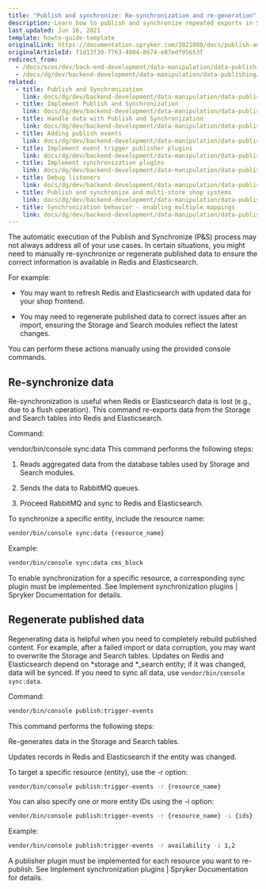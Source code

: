 ```yaml
---
title: "Publish and synchronize: Re-synchronization and re-generation"
description: Learn how to publish and synchronize repeated exports in Spryker. Optimize backend data handling for consistent and efficient data publishing.
last_updated: Jun 16, 2021
template: howto-guide-template
originalLink: https://documentation.spryker.com/2021080/docs/publish-and-synchronize-repeated-export
originalArticleId: f1d13f30-7763-4804-8674-e87edf95653f
redirect_from:
  - /docs/scos/dev/back-end-development/data-manipulation/data-publishing/publish-and-synchronize-repeated-export.html
  - /docs/dg/dev/backend-development/data-manipulation/data-publishing/publish-and-synchronize-repeated-export
related:
  - title: Publish and Synchronization
    link: docs/dg/dev/backend-development/data-manipulation/data-publishing/publish-and-synchronization.html
  - title: Implement Publish and Synchronization
    link: docs/dg/dev/backend-development/data-manipulation/data-publishing/implement-publish-and-synchronization.html
  - title: Handle data with Publish and Synchronization
    link: docs/dg/dev/backend-development/data-manipulation/data-publishing/handle-data-with-publish-and-synchronization.html
  - title: Adding publish events
    link: docs/dg/dev/backend-development/data-manipulation/data-publishing/add-publish-events.html
  - title: Implement event trigger publisher plugins
    link: docs/dg/dev/backend-development/data-manipulation/data-publishing/implement-event-trigger-publisher-plugins.html
  - title: Implement synchronization plugins
    link: docs/dg/dev/backend-development/data-manipulation/data-publishing/implement-synchronization-plugins.html
  - title: Debug listeners
    link: docs/dg/dev/backend-development/data-manipulation/data-publishing/debug-listeners.html
  - title: Publish and synchronize and multi-store shop systems
    link: docs/dg/dev/backend-development/data-manipulation/data-publishing/publish-and-synchronize-and-multi-store-shop-systems.html
  - title: Synchronization behavior - enabling multiple mappings
    link: docs/dg/dev/backend-development/data-manipulation/data-publishing/configurartion/mapping-configuration.html
---
```


The automatic execution of the Publish and Synchronize (P&S) process may not always address all of your use cases. In certain situations, you might need to manually re-synchronize or regenerate published data to ensure the correct information is available in Redis and Elasticsearch.

For example:

- You may want to refresh Redis and Elasticsearch with updated data for your shop frontend.

- You may need to regenerate published data to correct issues after an import, ensuring the Storage and Search modules reflect the latest changes.

You can perform these actions manually using the provided console commands.

## Re-synchronize data

Re-synchronization is useful when Redis or Elasticsearch data is lost (e.g., due to a flush operation). This command re-exports data from the Storage and Search tables into Redis and Elasticsearch.

Command:



vendor/bin/console sync:data
This command performs the following steps:

1. Reads aggregated data from the database tables used by Storage and Search modules.

2. Sends the data to RabbitMQ queues.

3. Proceed RabbitMQ and sync to Redis and Elasticsearch.

To synchronize a specific entity, include the resource name:



```bash
vendor/bin/console sync:data {resource_name}
```

Example:

```bash
vendor/bin/console sync:data cms_block
```

To enable synchronization for a specific resource, a corresponding sync plugin must be implemented.
 See Implement synchronization plugins | Spryker Documentation  for details.

## Regenerate published data

Regenerating data is helpful when you need to completely rebuild published content. For example, after a failed import or data corruption, you may want to overwrite the Storage and Search tables. Updates on Redis and Elasticsearch depend on *storage and *_search entity; if it was changed, data will be synced. If you need to sync all data, use `vendor/bin/console sync:data`.

Command:


```bash
vendor/bin/console publish:trigger-events
```

This command performs the following steps:

Re-generates data in the Storage and Search tables.

Updates records in Redis and Elasticsearch if the entity was changed.

To target a specific resource (entity), use the -r option:


```bash
vendor/bin/console publish:trigger-events -r {resource_name}
```

You can also specify one or more entity IDs using the -i option:


```bash
vendor/bin/console publish:trigger-events -r {resource_name} -i {ids}
```

Example:


```bash
vendor/bin/console publish:trigger-events -r availability -i 1,2
```

A publisher plugin must be implemented for each resource you want to re-publish.
See Implement synchronization plugins | Spryker Documentation  for details.